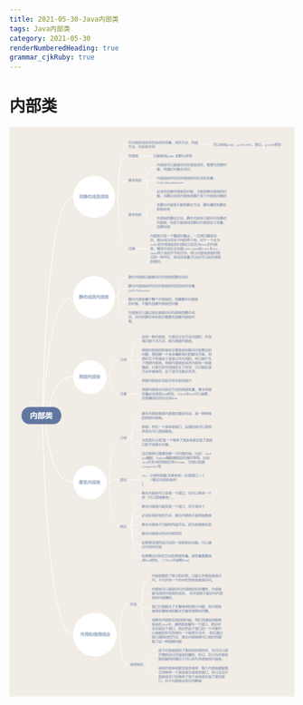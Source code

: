 ```yaml
---
title: 2021-05-30-Java内部类
tags: Java内部类
category: 2021-05-30
renderNumberedHeading: true
grammar_cjkRuby: true
---
```

# 内部类
![enter description here](./images/内部类.png)